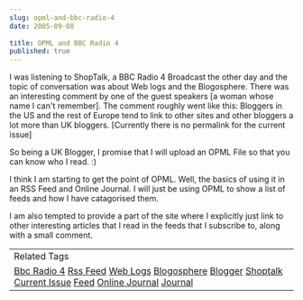 ```yaml
---
slug: opml-and-bbc-radio-4
date: 2005-09-08
 
title: OPML and BBC Radio 4
published: true
---
```

I was listening to ShopTalk, a BBC Radio 4 Broadcast the other day and the topic of conversation was about Web logs and the Blogosphere.  There was an interesting comment by one of the guest speakers [a woman whose name I can't remember].  The comment roughly went like this:  Bloggers in the US and the rest of Europe tend to link to other sites and other bloggers a lot more than UK bloggers.  [Currently there is no permalink for the current issue]<p />So being a UK Blogger, I promise that I will upload an OPML File so that you can know who I read. :)<p />I think I am starting to get the point of OPML.  Well, the basics of using it in an RSS Feed and Online Journal.  I will just be using OPML to show a list of feeds and how I have catagorised them.<p />I am also tempted to provide a part of the site where I explicitly just link to other interesting articles that I read in the feeds that I subscribe to, along with a small comment.<p /><table class="TechnoratiHead TagHeader">
<tr><td>Related Tags</td></tr>
<tr class="Technorati"><td>
<a href="https://paul.kinlan.me/tags/Bbc%20Radio%204" class="Tag" rel="tag">Bbc Radio 4</a> <a href="https://paul.kinlan.me/tags/Rss%20Feed" class="Tag" rel="tag">Rss Feed</a> <a href="https://paul.kinlan.me/tags/Web%20Logs" class="Tag" rel="tag">Web Logs</a> <a href="https://paul.kinlan.me/tags/Blogosphere" class="Tag" rel="tag">Blogosphere</a> <a href="https://paul.kinlan.me/tags/Blogger" class="Tag" rel="tag">Blogger</a> <a href="https://paul.kinlan.me/tags/Shoptalk" class="Tag" rel="tag">Shoptalk</a> <a href="https://paul.kinlan.me/tags/Current%20Issue" class="Tag" rel="tag">Current Issue</a> <a href="https://paul.kinlan.me/tags/Feed" class="Tag" rel="tag">Feed</a> <a href="https://paul.kinlan.me/tags/Online%20Journal" class="Tag" rel="tag">Online Journal</a> <a href="https://paul.kinlan.me/tags/Journal" class="Tag" rel="tag">Journal</a>
</td></tr>
</table>

